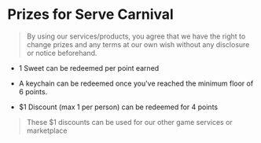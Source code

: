 # Prizes for Serve Carnival

> By using our services/products, you agree that we have the right to change prizes and any terms at our own wish without any disclosure or notice beforehand.

- 1 Sweet can be redeemed per point earned

- A keychain can be redeemed once you've reached the minimum floor of 6 points.

- $1 Discount (max 1 per person) can be redeemed for 4 points

> These $1 discounts can be used for our other game services or marketplace
